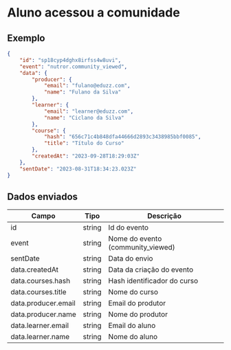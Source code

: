 # Aluno acessou a comunidade

## Exemplo

```json
{
    "id": "sp18cyp4dghx8irfss4w8uvi",
    "event": "nutror.community_viewed",
    "data": {
        "producer": {
            "email": "fulano@eduzz.com",
            "name": "Fulano da Silva"
        },
        "learner": {
            "email": "learner@eduzz.com",
            "name": "Ciclano da Silva"
        },
        "course": {
            "hash": "656c71c4b848dfa44666d2893c3438985bbf0085",
            "title": "Título do Curso"
        },
        "createdAt": "2023-09-28T18:29:03Z"
    },
    "sentDate": "2023-08-31T18:34:23.023Z"
}
```

## Dados enviados

| Campo                 | Tipo   | Descrição                           |
|-----------------------|--------|-------------------------------------|
| id                    | string | Id do evento                        |
| event                 | string | Nome do evento (community_viewed)   |
| sentDate              | string | Data do envio                       |
| data.createdAt        | string | Data da criação do evento           |
| data.courses.hash     | string | Hash identificador do curso         |
| data.courses.title    | string | Nome do curso                       |
| data.producer.email   | string | Email do produtor                   |
| data.producer.name    | string | Nome do produtor                    |
| data.learner.email    | string | Email do aluno                      |
| data.learner.name     | string | Nome do aluno                       |